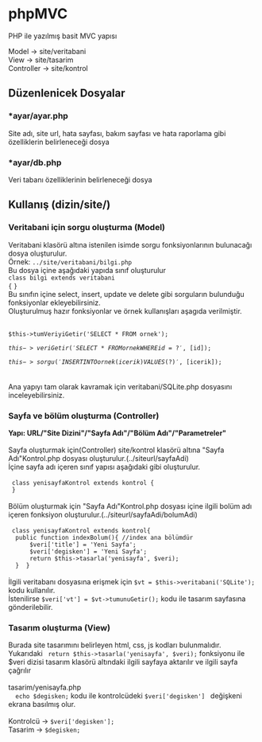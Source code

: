 # phpMVC
PHP ile yazılmış basit MVC yapısı

Model -> site/veritabani<br>
View -> site/tasarim<br>
Controller -> site/kontrol<br>

<h2>Düzenlenicek Dosyalar</h2>
<h3>*ayar/ayar.php</h3>
Site adı, site url, hata sayfası, bakım sayfası ve hata raporlama gibi özelliklerin belirleneceği dosya<br>
<h3>*ayar/db.php</h3>
Veri tabanı özelliklerinin belirleneceği dosya <br>
<h2>Kullanış (dizin/site/)</h2>
<h3>Veritabani için sorgu oluşturma (Model)</h3>
Veritabani klasörü altına istenilen isimde sorgu fonksiyonlarının bulunacağı dosya oluşturulur.<br>
Örnek: <code>../site/veritabani/bilgi.php</code><br>
Bu dosya içine aşağıdaki yapıda sınıf oluşturulur<br>
<code>class bilgi extends veritabani
{</code>
<code>}</code><br>
Bu sınıfın içine select, insert, update ve delete gibi sorguların bulunduğu fonksiyonlar ekleyebilirsiniz.<br>
Oluşturulmuş hazır fonksiyonlar ve örnek kullanışları aşagıda verilmiştir.<br><br>

<code>$this->tumVeriyiGetir('SELECT * FROM ornek');</code><br>

<code>$this->veriGetir('SELECT * FROM ornek WHERE id=?', [$id]);</code><br>

<code>$this->sorgu('INSERT INTO ornek (icerik) VALUES (?)', [$icerik]); </code><br><br>
Ana yapıyı tam olarak kavramak için veritabani/SQLite.php dosyasını inceleyebilirsiniz.<br>

<h3>Sayfa ve bölüm oluşturma (Controller)</h3>
<b>Yapı: URL/"Site Dizini"/"Sayfa Adı"/"Bölüm Adı"/"Parametreler"</b><br><br>
Sayfa oluşturmak için(Controller) site/kontrol klasörü altına "Sayfa Adı"Kontrol.php dosyası oluşturulur.(../siteurl/sayfaAdi)<br>
İçine sayfa adı içeren sınıf yapısı aşağıdaki gibi oluşturulur.<br><br>
<code> class yenisayfaKontrol extends kontrol { </code></br>
<code> }</code><br><br>
Bölüm oluşturmak için "Sayfa Adı"Kontrol.php dosyası içine ilgili bolüm adı içeren fonksiyon oluşturulur.(../siteurl/sayfaAdi/bolumAdi)<br><br>
<code> class yenisayfaKontrol extends kontrol{</code></br>
<code> 	public function indexBolum(){ //index ana bölümdür</code></br>
<code> 		$veri['title'] = 'Yeni Sayfa';</code><br>
<code> 		$veri['degisken'] = 'Yeni Sayfa';</code><br>
<code> 		return $this->tasarla('yenisayfa', $veri); </code><br>
<code> 	}  }</code><br><br>
İlgili veritabanı dosyasına erişmek için
<code>$vt = $this->veritabani('SQLite');</code> kodu kullanılır.<br>
İstenilirse 	<code>$veri['vt'] = $vt->tumunuGetir();</code> kodu ile tasarım sayfasına gönderilebilir.<br>
<h3>Tasarım oluşturma (View)</h3>
Burada site tasarımını belirleyen html, css, js kodları bulunmalıdır.<br>
Yukarıdaki <code> return $this->tasarla('yenisayfa', $veri);</code>  fonksiyonu ile $veri dizisi tasarım klasörü altındaki ilgili sayfaya aktarılır ve ilgili sayfa çağrılır<br><br>
tasarim/yenisayfa.php<br>
<code> 	echo $degisken;</code> kodu ile kontrolcüdeki <code>$veri['degisken'] </code> değişkeni ekrana basılmış olur.<br><br>
Kontrolcü -> <code>$veri['degisken'];</code><br>
Tasarim -> <code>$degisken;</code><br>

